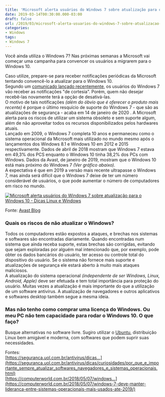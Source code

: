 ```yaml
---
title: 'Microsoft alerta usuários do Windows 7 sobre atualização para o Windows 10'
date: 2019-03-14T00:30:00.000-03:00
draft: false
url: /2019/03/microsoft-alerta-usuarios-do-windows-7-sobre-atualizacao-para-o-windows-10.html
categories:
- Windows
tags: 
- Windows 7
---
```


Você ainda utiliza o Windows 7? Nas próximas semanas a Microsoft vai começar uma campanha para convencer os usuários a migrarem para o Windows 10.

  

Caso utilize, prepare-se para receber notificações periódicas da Microsoft tentando convencê-lo a atualizar para o Windows 10.  
Segundo um [comunicado lançado recentemente](https://blogs.windows.com/windowsexperience/2019/03/12/making-the-transition-to-windows-10-and-office-365), os usuários do Windows 7 vão receber as notificações "de cortesia". Porém, quem não desejar recebê-las novamente terá a opção de desativá-las.  
O motivo de tais notificações _(além do óbvio que é oferecer o produto mais recente)_ é porque o último resquício de suporte do Windows 7 - que são as atualizações de segurança - acaba em 14 de janeiro de 2020 . A Microsoft alerta para os riscos de utilizar um sistema obsoleto e sem suporte algum, além de não aproveitar todos os recursos disponibilizados pelos hardwares atuais.  
Lançado em 2009, o Windows 7 completa 10 anos e permaneceu como o sistema operacional da Microsoft mais utilizado no mundo mesmo após o lançamentos dos Windows 8.1 e Windows 10 em 2012 e 2015 respectivamente. Dados de abril de 2018 mostram que Windows 7 estava em 49,3% dos PCS enquanto o Windows 10 tinha 38,2% dos PCs com Windows. Dados da Avast, de janeiro de 2019, mostram que o Windows 10 está mais próximo do Windows 7 _(Ver gráfico abaixo)._  
A expectativa é que em 2019 a versão mais recente ultrapasse o Windows 7, mas ainda será difícil que o Windows 7 deixe de ter um número considerável de usuários, o que pode aumentar o número de computadores em risco no mundo.  

[![Microsoft alerta usuários do Windows 7 sobre atualização para o Windows 10 - Dicas Linux e Windows](https://4.bp.blogspot.com/-mZ7iCWim-94/XI656VWmMSI/AAAAAAAAK08/eUJshqmtKn0sKcNLkAnEwnfIoYHiDKPUgCLcBGAs/s640/pc-app-report-2019-global-windows-usage.png "Microsoft alerta usuários do Windows 7 sobre atualização para o Windows 10 - Dicas Linux e Windows")](https://4.bp.blogspot.com/-mZ7iCWim-94/XI656VWmMSI/AAAAAAAAK08/eUJshqmtKn0sKcNLkAnEwnfIoYHiDKPUgCLcBGAs/s1600/pc-app-report-2019-global-windows-usage.png)

  
Fonte: [Avast Blog](https://blog.avast.com/pt-br/5-fatos-sobre-os-seus-aplicativos-que-voce-nao-sabia-relatorio-pc-2019-avast-parte-1)  
  

### Quais os riscos de não atualizar o Windows?

Todos os computadores estão expostos a ataques, e brechas nos sistemas e softwares são encontradas diariamente. Quando encontradas num sistema que ainda receba suporte, estas brechas são corrigidas, evitando que sejam exploradas por alguém mal intencionado que, por exemplo, pode obter os dados bancários do usuário, ter acesso ou controle total do dispositivo do usuário. Se o sistema não fornece mais suporte e atualizações de segurança ele estará aberto à muito mais ataques maliciosos.  
A atualização do sistema operacional _(independente de ser Windows, Linux, Android, Apple)_ deve ser efetuada e tem total importância para proteção do usuário. Muitas vezes a atualização é mais importante do que a utilização de um software antivírus. A atualização de navegadores e outros aplicativos e softwares desktop também segue a mesma ideia.  
  

### Mas não tenho como comprar uma licença do Windows. Ou meu PC não tem capacidade para rodar o Windows 10. O que faço?

Busque alternativas no software livre. Sugiro utilizar o [Ubuntu](http://www.ubuntu.com/), distribuição Linux bem amigável e moderna, com softwares que podem suprir suas necessidades.  
  
Fontes:  
[https://seguranca.uol.com.br/antivirus/dicas...](https://seguranca.uol.com.br/antivirus/dicas/curiosidades/por_que_e_importante_sempre_atualizar_softwares_navegadores_e_sistemas_operacionais.html)  
[https://computerworld.com.br/2018/05/07/windows...](https://computerworld.com.br/2018/05/07/windows-7-deve-manter-lideranca-entre-sistemas-operacionais-mais-usados-ate-2019/)
